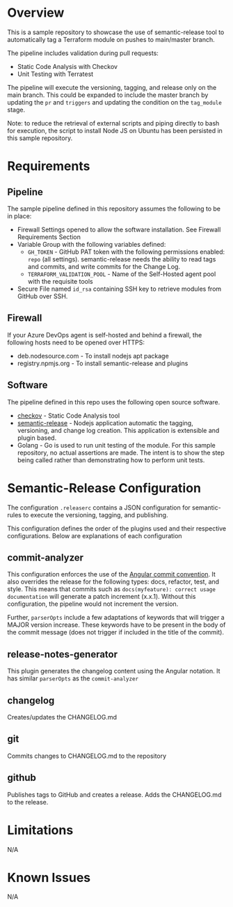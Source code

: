 # Overview
This is a sample repository to showcase the use of semantic-release tool to automatically tag a
Terraform module on pushes to main/master branch. 

The pipeline includes validation during pull requests:
* Static Code Analysis with Checkov
* Unit Testing with Terratest

The pipeline will execute the versioning, tagging, and release only on the main branch. This could
be expanded to include the master branch by updating the `pr` and `triggers` and updating the condition on the `tag_module` stage.

Note: to reduce the retrieval of external scripts and piping directly to bash for execution, the script to install Node JS on Ubuntu has been persisted in this sample repository.

# Requirements
## Pipeline
The sample pipeline defined in this repository assumes the following to be in place:
* Firewall Settings opened to allow the software installation. See Firewall Requirements Section
* Variable Group with the following variables defined:
  * `GH_TOKEN` - GitHub PAT token with the following permissions enabled: `repo` (all settings).
    semantic-release needs the ability to read tags and commits, and write commits for the Change
    Log.
  * `TERRAFORM_VALIDATION_POOL` - Name of the Self-Hosted agent pool with the requisite tools
* Secure File named `id_rsa` containing SSH key to retrieve modules from GitHub over SSH.

## Firewall
If your Azure DevOps agent is self-hosted and behind a firewall, the following hosts need to be opened over HTTPS:
* deb.nodesource.com - To install nodejs apt package
* registry.npmjs.org - To install semantic-release and plugins

## Software
The pipeline defined in this repo uses the following open source software.
* [checkov](https://www.checkov.io/) - Static Code Analysis tool
* [semantic-release](https://semantic-release.gitbook.io/semantic-release/) - Nodejs application
  automatic the tagging, versioning, and change log creation. This application is extensible and
  plugin based.
* Golang - Go is used to run unit testing of the module. For this sample repository, no actual
  assertions are made. The intent is to show the step being called rather than demonstrating how to
  perform unit tests.

# Semantic-Release Configuration
The configuration `.releaserc` contains a JSON configuration for semantic-rules to execute the versioning, tagging, and publishing.

This configuration defines the order of the plugins used and their respective configurations. Below are explanations of each configuration
## commit-analyzer
This configuration enforces the use of the [Angular commit convention](https://github.com/angular/angular.js/blob/master/DEVELOPERS.md#-git-commit-guidelines). It also overrides the release for the following types: docs, refactor, test, and style. This means that commits such as `docs(myfeature): correct usage documentation` will generate a patch increment (x.x.1). Without this configuration, the pipeline would not increment the version. 

Further, `parserOpts` include a few adaptations of keywords that will trigger a MAJOR version
increase. These keywords have to be present in the body of the commit message (does not trigger if
included in the title of the commit).

## release-notes-generator
This plugin generates the changelog content using the Angular notation. It has similar `parserOpts` as the `commit-analyzer`

## changelog
Creates/updates the CHANGELOG.md

## git
Commits changes to CHANGELOG.md to the repository

## github
Publishes tags to GitHub and creates a release. Adds the CHANGELOG.md to the release.

# Limitations
N/A

# Known Issues
N/A
